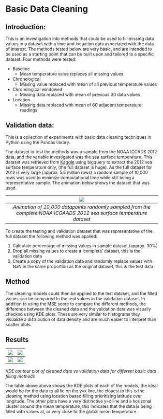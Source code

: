 # Basic Data Cleaning 

## Introduction:
This is an investigation into methods that could be used to fill missing data values in a dataset with a time and locaation data asocciated with the data of interest. The methods tested below are very basic, and are intended to be used as a starting point that can be built upon and tailored to a specific dataset. Four methods were tested: 
 - Baseline
   - Mean temperature value replaces all missing values
 - Chronological
   - Missing value replaced with mean of all previous temperature values
 - Chronological windowed
   - Missing data replaced with mean of previous 30 data values
 - Location 
   - Missing data replaced with mean of 60 adjacent temperature readings 


## Validation data:
This is a collection of experiments with basic data cleaning techniques in Python using the Pandas library. 

The dataset to test the methods was a sample from the NOAA ICOADS 2012 data, and the variable investigated was the sea surface temperature. This dataset was retrieved from [Kaggle](https://www.kaggle.com/datasets/noaa/noaa-icoads) using bigquery to extract the 2012 sea surface temperature only, (the full dataset is huge). As the full dataset for 2012 is very large (approx. 5.5 million rows) a random sample of 10,000 rows was used to minimize computational time while still being a representative sample. The animation below shows the dataset that was used. 

| ![](https://github.com/la-robson/mini_projects/blob/main/basic_data_cleaning/images/sample_data_animation.gif) | 
|:--:| 
| *Animation of 10,000 datapoints randomly sampled from the complete NOAA ICOAADS 2012 sea surface temperature dataset* |
 
To create the testing and validation dataset that was representative of the full dataset the following method was applied:
1. Calculate percentage of missing values in sample dataset (approx. 30%)
2. Drop all missing values to create a ‘complete’ dataset, this is the validation data
3. Create a copy of the validation data and randomly replace values with NaN in the same proportion as the original dataset, this is the test data


## Method
The cleaning models could then be applied to the test dataset, and the filled values can be compared to the real values in the validation dataset. In addition to using the MSE score to compare the different methods, the difference between the cleaned data and the validation data was visually checked using KDE plots. These are very similar to histograms they visualize a distribution of data density and are much easier to interpret than scatter plots. 


## Results
| ![](https://github.com/la-robson/mini_projects/blob/main/basic_data_cleaning/data/clean_comparison_plots/mean_fill.png) | ![](https://github.com/la-robson/mini_projects/blob/main/basic_data_cleaning/data/clean_comparison_plots/chron_mean_fill.png)|
|:--:|:--:| 
| ![](https://github.com/la-robson/mini_projects/blob/main/basic_data_cleaning/data/clean_comparison_plots/chron_mean_window_fill.png) | ![](https://github.com/la-robson/mini_projects/blob/main/basic_data_cleaning/data/clean_comparison_plots/loc_mean_fill.png)|

*KDE contour plot of cleaned data vs validation data for different basic data filling methods*

The table above above shows the KDE plots of each of the models, the ideal would be for the data to all lie on the y=x line, the closest to this is the cleaning method using location based filling prioritizing latitude over longitude. The other plots have a very distinctive y=x line and a horizonal cluster around the mean temperature, this indicates that the data is being filled with values at, or very close to the global mean temperature.
